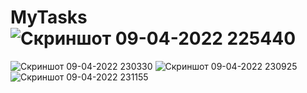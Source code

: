 # MyTasks![Скриншот 09-04-2022 225440](https://user-images.githubusercontent.com/96263634/162589701-24d791ef-c900-49b6-bb19-78cef8b4dbb2.jpg)

![Скриншот 09-04-2022 230330](https://user-images.githubusercontent.com/96263634/162590229-266f9458-2db0-4fd6-b343-aaaee39f2ff6.jpg)
![Скриншот 09-04-2022 230925](https://user-images.githubusercontent.com/96263634/162590236-09838ed4-b9ca-4e28-a4af-3e47636b4800.jpg)
![Скриншот 09-04-2022 231155](https://user-images.githubusercontent.com/96263634/162590239-73f730d3-5fbf-4938-8efc-cbe8a82e384f.jpg)
